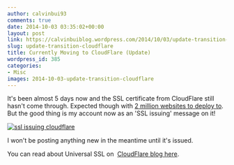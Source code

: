 ```yaml
---
author: calvinbui93
comments: true
date: 2014-10-03 03:35:02+00:00
layout: post
link: https://calvinbuiblog.wordpress.com/2014/10/03/update-transition-cloudflare/
slug: update-transition-cloudflare
title: Currently Moving to CloudFlare (Update)
wordpress_id: 385
categories:
- Misc
images: 2014-10-03-update-transition-cloudflare
---
```


It's been almost 5 days now and the SSL certificate from CloudFlare still hasn't come through. Expected though with [2 million websites to deploy to](https://blog.cloudflare.com/universal-ssl-be-just-a-bit-more-patient/). But the good thing is my account now as an 'SSL issuing' message on it!

[![ssl issuing cloudflare](http://calvinbuiblog.files.wordpress.com/2014/10/capture.png)](http://calvinbuiblog.files.wordpress.com/2014/10/capture.png)

I won't be posting anything new in the meantime until it's issued.

You can read about Universal SSL on  [CloudFlare blog here](https://blog.cloudflare.com/).
